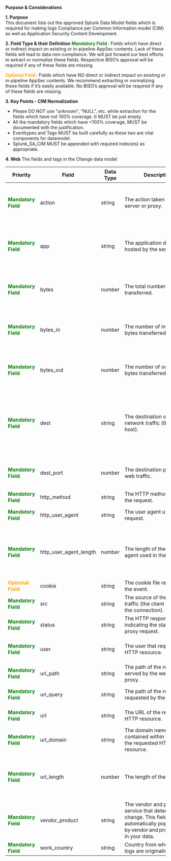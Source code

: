 **Purpose & Considerations**



**1.	Purpose**  
This document lists out the approved Splunk Data Model fields which is required for making logs Compliance per Common Information model (CIM) as well as Application Security Content Development.

**2. Field Type & their Definition**
<span style="color:green;font-weight:bold">Mandatory Field </span> : Fields which have direct or indirect impact on existing or in-pipeline AppSec contents. Lack of these fields will lead to data non-compliance. We will put forward our best efforts to extract or normalize these fields. Respective BISO’s approval will be required if any of these fields are missing.


 <span style="color:orange;font-weight:bold"> Optional Field </span>: Fields which have NO direct or indirect impact on existing or in-pipeline AppSec contents. We recommend extracting or normalizing these fields if it’s easily available. No BISO’s approval will be required if any of these fields are missing.

**3. Key Points - CIM Normalization**
- Please DO NOT use “unknown”, “NULL”, etc. while extraction for the fields which have not 100% coverage. It MUST be just empty.
- All the mandatory fields which have <100% coverage, MUST be documented with the justification.
- Eventtypes and Tags MUST be built carefully as these two are vital components for datamodel.
- Splunk_SA_CIM MUST be appended with required index(es) as appropriate.

**4.	Web**
The fields and tags in the Change data model 



| Priority | **Field** | **Data Type** | **Description** | **Expectation** | **Example** | 
|--|--|--|--|--|--|
|<span style="color:green;font-weight:bold">Mandatory Field </span>|action	|string	|The action taken by the server or proxy.|Must be either allowed, blocked, informational, redirected, client error, server error in lower case.    | 	Example: allowed	|
|<span style="color:green;font-weight:bold"> Mandatory Field</span> | app | string | The application detected or hosted by the server |Name of the application for which web traffic is being generated. Must be in Deloitte <region>/<mf> <fss> <app-name> format.| Example: Deloitte US Tax GES GA Portal | 
|<span style="color:green;font-weight:bold">Mandatory Field </span>|bytes | number | The total number of bytes transferred.|Must be numeric and without unit, which can be either integer or decimal, it's bytes by default.|Example: 4009|
|<span style="color:green;font-weight:bold">Mandatory Field </span>| bytes_in |number |The number of inbound bytes transferred.  | Must be numeric and without unit, which can be either integer or decimal, it's bytes by default.|Example: 2009| 
|<span style="color:green;font-weight:bold"> Mandatory Field </span> |bytes_out | number | The number of outbound bytes transferred.|Must be numeric and without unit, which can be either integer or decimal, it's bytes by default.|Example: 2000|
|<span style="color:green;font-weight:bold">Mandatory Field </span> | dest |string | The destination of the network traffic (the remote host). |Must be either IP address or host/server names. dest host and ip can optionally be captured under “dest_host”, and dest_ip” fields respectively.|Example: 10.0.1.2, ushdc8712|
|<span style="color:green;font-weight:bold"> Mandatory Field</span> | dest_port  | number | The destination port of the web traffic. |Generally, port 80 is used for HTTP, and port 443 is used for HTTPS protocol. | Example: 8000  | 
|<span style="color:green;font-weight:bold">Mandatory Field </span>|http_method  | string |The HTTP method used in the request. |Must be in upper case.|Example: GET|
|<span style="color:green;font-weight:bold">Mandatory Field </span>|http_user_agent| string | The user agent used in the request.|Must be as it is what we have in the raw logs. |Example: Mozilla/5.0+(Windows+NT+10.0;+Win64;+x64)+AppleWebKit/537.36+(KHTML,+like+Gecko)|
|<span style="color:green;font-weight:bold"> Mandatory Field </span> |http_user_agent_length | number | The length of the user agent used in the request. |Calculated field derived from "http_user_agent" field. Must be numeric and without unit, it's number of characters. | Example: 118 |
|<span style="color:orange;font-weight:bold">Optional Field </span> | cookie|string | The cookie file recorded in the event.|N/A |
|<span style="color:green;font-weight:bold">Mandatory Field </span>| src |string |The source of the network traffic (the client requesting the connection). |Must be and IP address. |“x-forwarded-for” feature must be enabled on the F5 side if source is coming via F5 or equivalent tool. Example: 10.XXX.XX.20|
<span style="color:green;font-weight:bold">Mandatory Field </span>|status | string |The HTTP response code indicating the status of the proxy request. |Must be numeric and a valid HTTP response code. |Example: success|
|<span style="color:green;font-weight:bold">Mandatory Field </span>|user | string |The user that requested the HTTP resource.  |username with or without domain. Must be in lower case.  |Example: rkumar19 |
|<span style="color:green;font-weight:bold">Mandatory Field </span> | uri_path |string |The path of the resource served by the webserver or proxy. |Must be as it is what we have in row logs.|Example: /AppPortal/Deloitte/Deloitte
|<span style="color:green;font-weight:bold">Mandatory Field </span> | uri_query |string | The path of the resource requested by the client |Must be as it is what we have in row logs.|Example: ?v=tHVOMjlhlHhqlIyGgIviC8CUiEDEzl1I_p1XJQzDzSw1|
|<span style="color:green;font-weight:bold">Mandatory Field </span>|url | string |The URL of the requested HTTP resource.  |Must be as it is what we have in the row logs| Example: https://app.deloitte.com/AppPortal/Deloitte/Deloittev=tHVOMjlhlHhqlIyGgIviC8CUiEDEzl1I_p1XJQzDzSw1|
|<span style="color:green;font-weight:bold">Mandatory Field </span> | url_domain|string | The domain name contained within the URL of the requested HTTP resource. |Must be in lower case.|Example: deloitte.com|
|<span style="color:green;font-weight:bold">Mandatory Field </span>|url_length  | number |The length of the URL.  |Calculated field derived from "url" field. Must be numeric and without unit, it's number of characters.|Example: 54|
|<span style="color:green;font-weight:bold">Mandatory Field </span>|vendor_product  | string |The vendor and product or service that detected the change. This field can be automatically populated by vendor and product fields in your data. |Typically derived via the data onboarding method.|Example: Microsoft Azure SQL|
<span style="color:green;font-weight:bold">Mandatory Field </span>|work_country | string |Country from where the logs are originating. |Must be in Upper Case. |Example: work_country of the Netskope logs from US in the index= amer_cloud_netskope_casb  would be work_country=US|